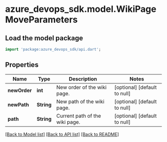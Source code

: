 # azure_devops_sdk.model.WikiPageMoveParameters

## Load the model package
```dart
import 'package:azure_devops_sdk/api.dart';
```

## Properties
Name | Type | Description | Notes
------------ | ------------- | ------------- | -------------
**newOrder** | **int** | New order of the wiki page. | [optional] [default to null]
**newPath** | **String** | New path of the wiki page. | [optional] [default to null]
**path** | **String** | Current path of the wiki page. | [optional] [default to null]

[[Back to Model list]](../README.md#documentation-for-models) [[Back to API list]](../README.md#documentation-for-api-endpoints) [[Back to README]](../README.md)


